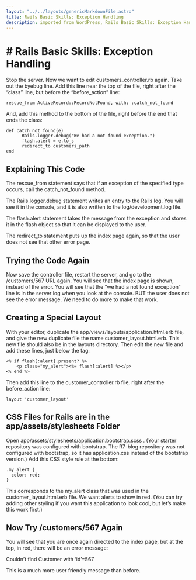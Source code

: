 ```yaml
---     
layout: "../../layouts/genericMarkdownFile.astro"     
title: Rails Basic Skills: Exception Handling     
description: imported from WordPress, Rails Basic Skills: Exception Handling     
---
```


# # Rails Basic Skills: Exception Handling

Stop the server. Now we want to edit customers_controller.rb again. Take out the byebug line. Add this line near the top of the file, right after the “class” line, but before the “before_action” line:

```
rescue_from ActiveRecord::RecordNotFound, with: :catch_not_found
```

And, add this method to the bottom of the file, right before the end that ends the class:

```
def catch_not_found(e)
      Rails.logger.debug("We had a not found exception.")
      flash.alert = e.to_s
      redirect_to customers_path
end

```

## Explaining This Code

The rescue_from statement says that if an exception of the specified type occurs, call the catch_not_found method.

The Rails.logger.debug statement writes an entry to the Rails log. You will see it in the console, and it is also written to the log/development.log file.

The flash.alert statement takes the message from the exception and stores it in the flash object so that it can be displayed to the user.

The redirect_to statement puts up the index page again, so that the user does not see that other error page.

## Trying the Code Again

Now save the controller file, restart the server, and go to the /customers/567 URL again. You will see that the index page is shown, instead of the error. You will see that the “we had a not found exception” line is in the server log when you look at the console. BUT the user does not see the error message. We need to do more to make that work.

## Creating a Special Layout

With your editor, duplicate the app/views/layouts/application.html.erb file, and give the new duplicate file the name customer_layout.html.erb. This new file should also be in the layouts directory. Then edit the new file and add these lines, just below the <body> tag:

```
<% if flash[:alert].present? %>
    <p class="my_alert"><%= flash[:alert] %></p>
<% end %>

```

Then add this line to the customer_controller.rb file, right after the before_action line:

```
layout 'customer_layout'
```

## CSS Files for Rails are in the app/assets/stylesheets Folder

Open app/assets/stylesheets/application.bootstrap.scss . (Your starter repository was configured with bootstrap. The R7-blog repository was not configured with bootstrap, so it has application.css instead of the bootstrap version.) Add this CSS style rule at the bottom:

```
.my_alert {
  color: red;
}
```

This corresponds to the my_alert class that was used in the customer_layout.html.erb file. We want alerts to show in red. (You can try adding other styling if you want this application to look cool, but let’s make this work first.)

## Now Try /customers/567 Again

You will see that you are once again directed to the index page, but at the top, in red, there will be an error message:

Couldn’t find Customer with ‘id’=567

This is a much more user friendly message than before.
